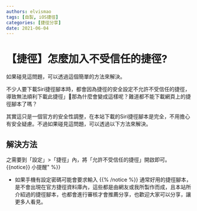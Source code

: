 ```yaml
---
authors: elvismao
tags: [自製, iOS捷徑]
categories: [捷徑分享]
date: 2021-06-04
---
```


# 【捷徑】怎麼加入不受信任的捷徑?

如果碰見這問題，可以透過這個簡單的方法來解決。

不少人要下載Siri捷徑腳本時，都會因為捷徑的安全設定不允許不受信任的捷徑，導致無法順利下載此捷徑」那為什麼會變成這樣呢？難道都不能下載網頁上的捷徑腳本了嗎？

<!--more-->

其實這只是一個官方的安全性調整，在本站下載的Siri捷徑腳本是完全，不用擔心有安全疑慮。不過如果碰見這問題，可以透過以下方法來解決。

## 解決方法

之需要到「設定」>「捷徑」內，將「允許不受信任的捷徑」開啟即可。
{{notice}}
小提醒" %}}

- 如果手機有設定密碼可能會要求輸入
  {{% /notice %}}
  通常好用的捷徑腳本，是不會出現在官方捷徑資料庫內，這些都是由網友或我所製作而成，且本站所介紹過的捷徑腳本，也都會進行審核才會推薦分享，也歡迎大家可以分享，讓更多人看見。
